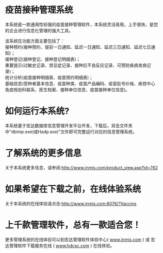 # 疫苗接种管理系统

本系统是一款通用性较强的疫苗接种管理软件，本系统灵活易用，上手很快，是您的企业进行信息化管理的强大工具。

该系统在功能方面主要包括了：  
接种预约(接种预约、提前一日通知、延迟一日通知、延迟三日通知、延迟七日通知)；  
接种登记(接种登记、接种登记明细表)；  
重要提示(过敏史记录、禁忌症记录、接种后不良反应记录、可预防疾病发病记录)；  
统计分析(疫苗接种明细表、疫苗预约明细表)；  
基础信息(受种者基本信息、疫苗种类、疫苗产品编码、疫苗批号价格、疾控中心免疫规划科联系、医生档案、接种单位信息、疫苗接种单位信息)。

# 如何运行本系统?

本系统基于宏达数据库信息管理开发平台开发，下载后，双击文件夹中"dbimp.exe(或Hadp.exe)"文件即可完整运行对应的信息管理系统。

# 了解系统的更多信息

关于本系统更多信息，请参阅:http://www.inmis.com/product_view.asp?id=762

# 如果希望在下载之前，在线体验系统

关于本系统的在线体验请点击:http://www.inmis.com:8076/?Vaccms

# 上千款管理软件，总有一款适合您！

更多管理系统的在线体验可以到宏达管理软件体验中心( www.inmis.com ) 或 宏达管理软件下载服务在线 ( www.hdcsc.com ) 在线体验。

